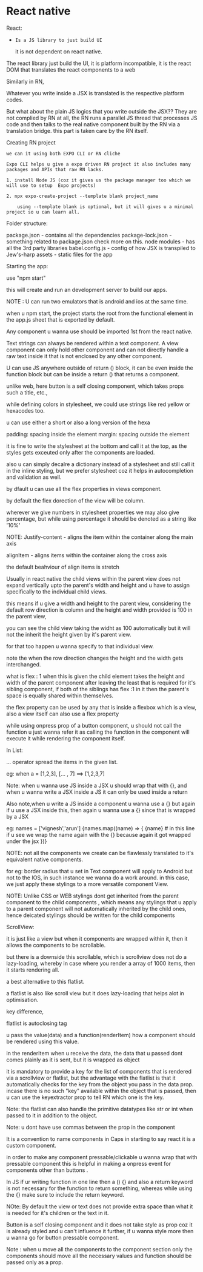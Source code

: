 # React native

React:

-     Is a JS library to just build UI

  it is not dependent on react native.

The react library just build the UI, it is platform incompatible, it is the react DOM that translates the react components to a web

Similarly in RN,

Whatever you write inside a JSX is translated is the respective platform codes.

But what about the plain JS logics that you write outside the JSX??
They are not complied by RN at all, the RN runs a parallel JS thread that processes JS code and then talks to the real native component built by the RN via a translation bridge. this part is taken care by the RN itself.

Creating RN project

    we can it using both EXPO CLI or RN cliche

    Expo CLI helps u give a expo driven RN project it also includes many packages and APIs that raw RN lacks.

    1. install Node JS (coz it gives us the package manager too which we will use to setup  Expo projects)

    2. npx expo-create-project --template blank project_name

        using --template blank is optional, but it will gives u a minimal project so u can learn all.

Folder structure:

package.json - contains all the dependencies
package-lock.json - something related to package.json check more on this.
node modules - has all the 3rd party libraries
babel.config.js - config of how JSX is transpiled to Jew's-harp
assets - static files for the app

Starting the app:

use "npm start"

this will create and run an development server to build our apps.

NOTE : U can run two emulators that is android and ios at the same time.

when u npm start, the project starts the root from the functional element in the app.js sheet that is exported by default.

Any component u wanna use should be imported 1st from the react native.

Text strings can always be rendered within a text component.
A view component can only hold other component and can not directly handle a raw text inside it that is not enclosed by any other component.

U can use JS anywhere outside of return () block, it can be even inside the function block but can be inside a return () that returns a component.

unlike web, here button is a self closing component, which takes props such a title, etc.,

while defining colors in stylesheet, we could use strings like red yellow or hexacodes too.

u can use either a short or also a long version of the hexa

padding: spacing inside the element
margin: spacing outside the element

it is fine to write the stylesheet at the bottom and call it at the top, as the styles gets exceuted only after the components are loaded.

also u can simply decalre a dictionary instead of a stylesheet and still call it in the inline styling, but we prefer stylesheet coz it helps in autocompletion and validation as well.

by dfault u can use all the flex properties in views component.

by default the flex dorection of the view will be column.

wherever we give numbers in stylesheet properties we may also give percentage, but while using percentage it should be denoted as a string like '10%'

NOTE:
Justify-content - aligns the item within the container along the main axis

alignItem - aligns items within the container along the cross axis

the default beahviour of align items is stretch


Usually in react native the child views within the parent view does not expand vertically upto the parent's width and height and u have to assign specifically to the individual child views.

this means if u give a width and height to the parent view,
considering the default row direction is column and the height and width provided is 100 in the parent view,

you can see the child view taking the widht as 100 automatically
but it will not the inherit the height given by it's parent view.

for that too happen u wanna specify to that individual view.

note the when the row direction changes the height and the width gets interchanged.

what is flex : 1
  when this is given the child element takes the height and width of the parent component after leaving the least that is required for it's sibling component, if both of the siblings has flex :1 in it then the parent's space is equally shared within themselves.

  the flex property can be used by any that is inside a flexbox which is a view, also a view itself can also use a flex property

while using onpress prop of a button component, u should not call the function u just wanna refer it as calling the function in the component will execute it while rendering the component itself.


In List:

... operator spread the items in the given list.

eg: when a = [1,2,3], [... , 7] ==> [1,2,3,7]


Note: when u wanna use JS inside a JSX u should wrap that with {}, and when u wanna write a JSX inside a JS it can only be used inside a return

Also note,when u write a JS inside a component u wanna use a {} but again if u use a JSX inside this, then again u wanna use a {} since that is wrapped by a JSX

eg: 
    names  = ['vignesh','arun']
    <View>
    {names.map((name) => {
      <Text> {name}</Text> # in this line if u see we wrap the name again with the {} because again it got wrapped under the jsx <Text>
    })}
    </View>


NOTE: not all the components we create can be flawlessly translated to it's equivalent native components. 

for eg: border radius that u set in Text component will apply to Android but not to the IOS, in such instance we wanna do a work around. in this case, we just apply these stylings to a more versatile component View.


NOTE: Unlike CSS or WEB stylings dont get inherited from the parent component to the child components , which means any stylings that u apply to a parent component will not automatically inherited by the child ones, hence deicated stylings should be written for the child components



ScrollView:

  it is just like a view but when it components are wrapped within it, then it allows the components to be scrollable.

  but there is a downside this scrollable, which is scrollview does not do a lazy-loading, whereby in case where you render a array of 1000 items, then it starts rendering all.

  a best alternative to this flatlist.

  a flatlist is also like scroll view but it does lazy-loading that helps alot in optimisation.

  key difference,

  flatlist is autoclosing tag

  u pass the value(data) and a function(renderItem) how a component should be rendered using this value.

  in the renderItem when u receive the data, the data that u passed dont comes plainly as it is sent, but it is wrapped as object

  it is mandatory to provide a key for the list of components that is rendered via a scrollview or flatlist, but the advantage with the flatlist is that it automatically checks for the key from the object you pass in the data prop. incase there is no such "key" available within the object that is passed, then u can use the keyextractor prop to tell RN which one is the key.

  Note: the flatlist can also handle the primitive datatypes like str or int when passed to it in addition to the object. 


  Note: u dont have use commas between the prop in the component

  It is a convention to name components in Caps in starting to say react it is a custom component.

  in order to make any component pressable/clickable u wanna wrap that with pressable component this is helpful in making a onpress event for components other than buttons .


  In JS if ur writing function in one line then a () {} and also a return keyword is not necessary for the function to return something, whereas while using the {} make sure to include the return keyword.



  NOte: By default the view or text does not provide extra space than what it is needed for it's children or the text in it.

  Button is a self closing component and it does not take style as prop coz it is already styled and u can't influence it further, if u wanna style more then u wanna go for button pressable component.


  Note : when u move all the components to the component section only the components should move all the necessary values and function should be passed only as a prop.